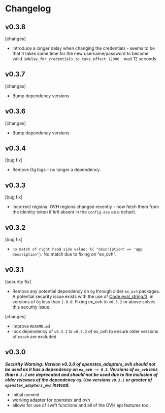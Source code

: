 # Changelog

## v0.3.8

[changes]
- introduce a longer delay when changing the credentials - seems to
be that it takes some time for the new username/password to become valid.
`@delay_for_credentials_to_take_effect 12000` - wait 12 seconds


## v0.3.7

[changes]
- Bump dependency versions

## v0.3.6

[changes]
- Bump dependency versions

## v0.3.4

[bug fix]
- Remove Og logs - no longer a dependency.

## v0.3.3

[bug fix]
- Incorrect regions. OVH regions changed recently - now fetch them from the identity token if left
absent in the `config.exs` as a default.


## v0.3.2

[bug fix]
- `no match of right hand side value: %{ "description" => "app description"}`. No match due
to fixing on "ex_ovh".


## v0.3.1

[security fix]
- Remove any potential dependency on `Og` through older `ex_ovh` packages. A potential security issue exists with the use of
[Code.eval_string/3](https://github.com/elixir-lang/elixir/commit/f1daca5be78e6a466745ba2cdc66d9787c3cf47f#diff-da151e1c1d9b535259a2385407272c9eR107).
in versions of `Og` less than `1.0.0`. Fixing ex_ovh to `v0.3.2` or above solves this security issue.

[changes]
- improve `README.md`
- lock dependency of `v0.3.1` to `v0.3.2` of ex_ovh to ensure older versions of `exovh` are
excluded.


## v0.3.0

***Security Warning: Version v0.3.0 of openstex_adapters_ovh should not be used as it has a dependency
on `ex_ovh ~> 0.3`. Versions of `ex_ovh` less than `0.3.2` are deprecated and should not be used
due to the inclusion of older releases of the dependency `Og`. Use versions `v0.3.1` or greater
of `openstex_adapters_ovh` instead.***

- initial commit
- working adapter for openstex and ovh
- allows for use of swift functions and all of the OVH api features too.